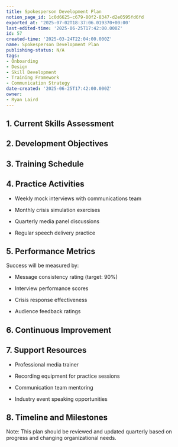 ```yaml
---
title: Spokesperson Development Plan
notion_page_id: 1c0d6625-c679-80f2-8347-d2e0595fd6fd
exported_at: '2025-07-02T18:37:06.019370+00:00'
last-edited-time: '2025-06-25T17:42:00.000Z'
id: 57
created-time: '2025-03-24T22:04:00.000Z'
name: Spokesperson Development Plan
publishing-status: N/A
tags:
- Onboarding
- Design
- Skill Development
- Training Framework
- Communication Strategy
date-created: '2025-06-25T17:42:00.000Z'
owner:
- Ryan Laird
---
```


## 1. Current Skills Assessment

<!-- Unsupported block type: table -->

## 2. Development Objectives

<!-- Unsupported block type: to_do -->

<!-- Unsupported block type: to_do -->

<!-- Unsupported block type: to_do -->

<!-- Unsupported block type: to_do -->

## 3. Training Schedule

<!-- Unsupported block type: toggle -->

<!-- Unsupported block type: toggle -->

## 4. Practice Activities

<!-- Unsupported block type: callout -->

- Weekly mock interviews with communications team

- Monthly crisis simulation exercises

- Quarterly media panel discussions

- Regular speech delivery practice

## 5. Performance Metrics

Success will be measured by:

- Message consistency rating (target: 90%)

- Interview performance scores

- Crisis response effectiveness

- Audience feedback ratings

## 6. Continuous Improvement

<!-- Unsupported block type: toggle -->

## 7. Support Resources

<!-- Unsupported block type: callout -->

- Professional media trainer

- Recording equipment for practice sessions

- Communication team mentoring

- Industry event speaking opportunities

## 8. Timeline and Milestones

<!-- Unsupported block type: table -->

Note: This plan should be reviewed and updated quarterly based on progress and changing organizational needs.